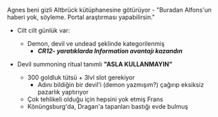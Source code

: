 Agnes beni gizli Altbrück kütüphanesine götürüyor
	- "Buradan Alfons'un haberi yok, söyleme. Portal araştırması yapabilirsin."

- Cilt cilt günlük var:
	- Demon, devil ve undead şeklinde kategorilenmiş
		- ***CR12- yaratıklarda Information avantajı kazandın***

- Devil summoning ritual tanımlı **"ASLA KULLANMAYIN"**
	- 300 goldluk tütsü + 3lvl slot gerekiyor
		- Adını bildiğin bir devil'i (demon yazmışım?) çağırıp eksiksiz pazarlık yaptırıyor
	- Çok tehlikeli olduğu için hepsini yok etmiş Frans
	- Könüngsburg'da, Dragan'a tapanları bastığı evde bulmuş
